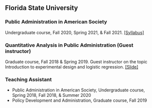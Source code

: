 ## Florida State University

### Public Administration in American Society
Undergraduate course, Fall 2020, Spring 2021, & Fall 2021. [[Syllabus]](url)

### Quantitative Analysis in Public Administration (Guest instructor)
Graduate course, Fall 2018 & Spring 2019. Guest instructor on the topic Introduction to experimental design and logistic regression. [[Slide]](https://dgaozhao.github.io/files/Introduction%20to%20Experimental%20Design%20and%20Logistic%20Regression.pdf)

### Teaching Assistant
- Public Administration in American Society, Undergraduate course, Spring 2018, Fall 2018, & Summer 2020
- Policy Development and Administration, Graduate course, Fall 2019
